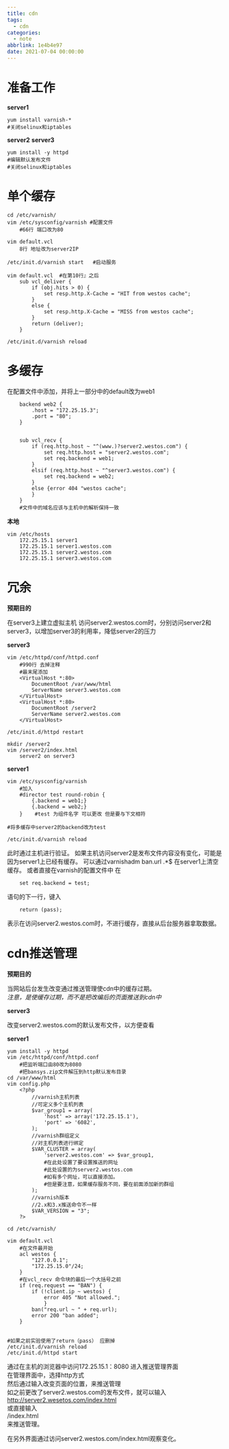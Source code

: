 ```yaml
---
title: cdn
tags:
  - cdn
categories:
  - note
abbrlink: 1e4b4e97
date: 2021-07-04 00:00:00
---
```


# 准备工作

**server1**

    yum install varnish-*
    #关闭selinux和iptables

**server2**
**server3**

    yum install -y httpd
    #编辑默认发布文件
    #关闭selinux和iptables

<!--more-->
# 单个缓存

    cd /etc/varnish/
    vim /etc/sysconfig/varnish #配置文件
        #66行 端口改为80
        
    vim default.vcl   
        8行 地址改为server2IP
        
    /etc/init.d/varnish start   #启动服务
    
    vim default.vcl  #在第10行』之后
        sub vcl_deliver {
            if (obj.hits > 0) {
                set resp.http.X-Cache = "HIT from westos cache";
            }
            else {
                set resp.http.X-Cache = "MISS from westos cache";
            }
            return (deliver);
        }

    /etc/init.d/varnish reload


# 多缓存

在配置文件中添加，并将上一部分中的default改为web1

        backend web2 {
            .host = "172.25.15.3";
            .port = "80";
        }


        sub vcl_recv {
            if (req.http.host ~ "^(www.)?server2.westos.com") {
                set req.http.host = "server2.westos.com";
                set req.backend = web1;
            } 
            elsif (req.http.host ~ "^server3.westos.com") {
                set req.backend = web2;
            } 
            else {error 404 "westos cache";
            }
        }
        #文件中的域名应该与主机中的解析保持一致

**本地**  
    
    vim /etc/hosts
        172.25.15.1 server1
        172.25.15.1 server1.westos.com
        172.25.15.1 server2.westos.com
        172.25.15.1 server3.westos.com

# 冗余 

**预期目的**

在server3上建立虚拟主机 访问server2.westos.com时，分别访问server2和server3，以增加server3的利用率，降低server2的压力


**server3**

    vim /etc/httpd/conf/httpd.conf 
        #990行 去掉注释
        #最末尾添加
        <VirtualHost *:80>
            DocumentRoot /var/www/html
            ServerName server3.westos.com
        </VirtualHost>
        <VirtualHost *:80>
            DocumentRoot /server2
            ServerName server2.westos.com
        </VirtualHost>

    /etc/init.d/httpd restart

    mkdir /server2
    vim /server2/index.html 
	    server2 on server3

**server1**

    vim /etc/sysconfig/varnish 
        #加入 	
        #director test round-robin {
            {.backend = web1;}
            {.backend = web2;}
        }    #test 为组件名字 可以更改 但是要与下文相符

	#将多缓存中server2的backend改为test

    /etc/init.d/varnish reload

此时通过主机进行验证。
如果主机访问server2是发布文件内容没有变化，可能是因为server1上已经有缓存。
可以通过varnishadm ban.url .*$ 在server1上清空缓存。
或者直接在varnish的配置文件中
在
        
        set req.backend = test;
语句的下一行，键入

        return (pass);
表示在访问server2.westos.com时，不进行缓存，直接从后台服务器拿取数据。


# cdn推送管理

**预期目的**

当网站后台发生改变通过推送管理使cdn中的缓存过期。   
*注意，是使缓存过期，而不是把改编后的页面推送到cdn中*

**server3**

改变server2.westos.com的默认发布文件，以方便查看

**server1** 

    yum install -y httpd
    vim /etc/httpd/conf/httpd.conf 
        #把监听端口由80改为8080
        #把bansys.zip文件解压到http默认发布目录
    cd /var/www/html
    vim config.php
        <?php
            //varnish主机列表
            //可定义多个主机列表
            $var_group1 = array(
                'host' => array('172.25.15.1'),
                'port' => '6082',
            );
            //varnish群组定义
            //对主机列表进行绑定
            $VAR_CLUSTER = array(
                'server2.westos.com' => $var_group1,        
                #在此处设置了要设置推送的网址
                #此处设置的为server2.westos.com
                #如有多个网址，可以直接添加。
                #但是要注意，如果缓存服务不同，要在前面添加新的群组
            );
            //varnish版本
            //2.x和3.x推送命令不一样
            $VAR_VERSION = "3";
        ?>
            
    cd /etc/varnish/
            
    vim default.vcl
        #在文件最开始
        acl westos {
            "127.0.0.1";
            "172.25.15.0"/24;
        }
        #在vcl_recv 命令块的最后一个大括号之前
        if (req.request == "BAN") {
            if (!client.ip ~ westos) {
                error 405 "Not allowed.";
                }
            ban("req.url ~ " + req.url);
            error 200 "ban added";
        }


    #如果之前实验使用了return（pass） 应删掉
    /etc/init.d/varnish reload
    /etc/init.d/httpd start


通过在主机的浏览器中访问172.25.15.1：8080 进入推送管理界面   
在管理界面中，选择http方式   
然后通过输入改变页面的位置，来推送管理   
如之前更改了server2.westos.com的发布文件，就可以输入   
http://server2.wesetos.com/index.html   
或直接输入   
/index.html   
来推送管理。


在另外界面通过访问server2.westos.com/index.html观察变化。






